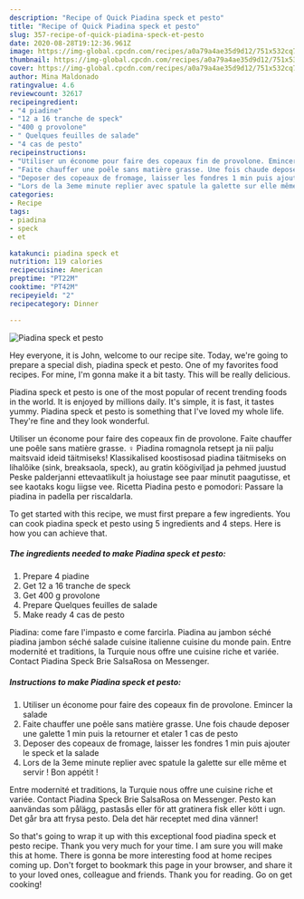 ```yaml
---
description: "Recipe of Quick Piadina speck et pesto"
title: "Recipe of Quick Piadina speck et pesto"
slug: 357-recipe-of-quick-piadina-speck-et-pesto
date: 2020-08-28T19:12:36.961Z
image: https://img-global.cpcdn.com/recipes/a0a79a4ae35d9d12/751x532cq70/piadina-speck-et-pesto-photo-principale-de-la-recette.jpg
thumbnail: https://img-global.cpcdn.com/recipes/a0a79a4ae35d9d12/751x532cq70/piadina-speck-et-pesto-photo-principale-de-la-recette.jpg
cover: https://img-global.cpcdn.com/recipes/a0a79a4ae35d9d12/751x532cq70/piadina-speck-et-pesto-photo-principale-de-la-recette.jpg
author: Mina Maldonado
ratingvalue: 4.6
reviewcount: 32617
recipeingredient:
- "4 piadine"
- "12 a 16 tranche de speck"
- "400 g provolone"
- " Quelques feuilles de salade"
- "4 cas de pesto"
recipeinstructions:
- "Utiliser un économe pour faire des copeaux fin de provolone. Emincer la salade"
- "Faite chauffer une poêle sans matière grasse. Une fois chaude deposer une galette 1 min puis la retourner et etaler 1 cas de pesto"
- "Deposer des copeaux de fromage, laisser les fondres 1 min puis ajouter le speck et la salade"
- "Lors de la 3eme minute replier avec spatule la galette sur elle même et servir ! Bon appétit !"
categories:
- Recipe
tags:
- piadina
- speck
- et

katakunci: piadina speck et 
nutrition: 119 calories
recipecuisine: American
preptime: "PT22M"
cooktime: "PT42M"
recipeyield: "2"
recipecategory: Dinner

---
```



![Piadina speck et pesto](https://img-global.cpcdn.com/recipes/a0a79a4ae35d9d12/751x532cq70/piadina-speck-et-pesto-photo-principale-de-la-recette.jpg)

Hey everyone, it is John, welcome to our recipe site. Today, we're going to prepare a special dish, piadina speck et pesto. One of my favorites food recipes. For mine, I'm gonna make it a bit tasty. This will be really delicious.

Piadina speck et pesto is one of the most popular of recent trending foods in the world. It is enjoyed by millions daily. It's simple, it is fast, it tastes yummy. Piadina speck et pesto is something that I've loved my whole life. They're fine and they look wonderful.

Utiliser un économe pour faire des copeaux fin de provolone. Faite chauffer une poêle sans matière grasse. ♀ Piadina romagnola retsept ja nii palju maitsvaid ideid täitmiseks! Klassikalised koostisosad piadina täitmiseks on lihalõike (sink, breaksaola, speck), au gratin köögiviljad ja pehmed juustud Peske palderjanni ettevaatlikult ja hoiustage see paar minutit paagutisse, et see kaotaks kogu liigse vee. Ricetta Piadina pesto e pomodori: Passare la piadina in padella per riscaldarla.


To get started with this recipe, we must first prepare a few ingredients. You can cook piadina speck et pesto using 5 ingredients and 4 steps. Here is how you can achieve that.

<!--inarticleads1-->

##### The ingredients needed to make Piadina speck et pesto:

1. Prepare 4 piadine
1. Get 12 a 16 tranche de speck
1. Get 400 g provolone
1. Prepare  Quelques feuilles de salade
1. Make ready 4 cas de pesto


Piadina: come fare l&#39;impasto e come farcirla. Piadina au jambon séché piadina jambon séché salade cuisine italienne cuisine du monde pain. Entre modernité et traditions, la Turquie nous offre une cuisine riche et variée. Contact Piadina Speck Brie SalsaRosa on Messenger. 

<!--inarticleads2-->

##### Instructions to make Piadina speck et pesto:

1. Utiliser un économe pour faire des copeaux fin de provolone. Emincer la salade
1. Faite chauffer une poêle sans matière grasse. Une fois chaude deposer une galette 1 min puis la retourner et etaler 1 cas de pesto
1. Deposer des copeaux de fromage, laisser les fondres 1 min puis ajouter le speck et la salade
1. Lors de la 3eme minute replier avec spatule la galette sur elle même et servir ! Bon appétit !


Entre modernité et traditions, la Turquie nous offre une cuisine riche et variée. Contact Piadina Speck Brie SalsaRosa on Messenger. Pesto kan aanvändas som pålägg, pastasås eller för att gratinera fisk eller kött i ugn. Det går bra att frysa pesto. Dela det här receptet med dina vänner! 

So that's going to wrap it up with this exceptional food piadina speck et pesto recipe. Thank you very much for your time. I am sure you will make this at home. There is gonna be more interesting food at home recipes coming up. Don't forget to bookmark this page in your browser, and share it to your loved ones, colleague and friends. Thank you for reading. Go on get cooking!
